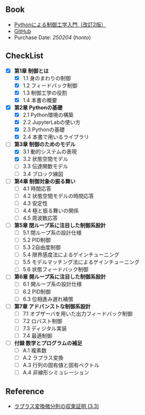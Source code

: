 ## Book
- [Pythonによる制御工学入門（改訂2版）](https://www.ohmsha.co.jp/book/9784274231537/)
- [GitHub](https://github.com/373yuki/pyctrl2)
- Purchase Date: *250204* (*honto*)

## CheckList
- [x] **第1章 制御とは**
    - [x] 1.1 身のまわりの制御
    - [x] 1.2 フィードバック制御
    - [x] 1.3 制御工学の役割
    - [x] 1.4 本書の概要

- [x] **第2章 Pythonの基礎**
    - [x] 2.1 Python環境の構築
    - [x] 2.2 JupyterLabの使い方
    - [x] 2.3 Pythonの基礎
    - [x] 2.4 本書で用いるライブラリ

- [ ] **第3章 制御のためのモデル**
    - [x] 3.1 動的システムの表現
    - [x] 3.2 状態空間モデル
    - [ ] 3.3 伝達関数モデル
    - [ ] 3.4 ブロック線図

- [ ] **第4章 制御対象の振る舞い**
    - [ ] 4.1 時間応答
    - [ ] 4.2 状態空間モデルの時間応答
    - [ ] 4.3 安定性
    - [ ] 4.4 極と振る舞いの関係
    - [ ] 4.5 周波数応答

- [ ] **第5章 閉ループ系に注目した制御系設計**
    - [ ] 5.1 閉ループ系の設計仕様
    - [ ] 5.2 PID制御
    - [ ] 5.3 2自由度制御
    - [ ] 5.4 限界感度法によるゲインチューニング
    - [ ] 5.5 モデルマッチング法によるゲインチューニング
    - [ ] 5.6 状態フィードバック制御

- [ ] **第6章 開ループ系に注目した制御系設計**
    - [ ] 6.1 開ループ系の設計仕様
    - [ ] 6.2 PID制御
    - [ ] 6.3 位相進み遅れ補償

- [ ] **第7章 アドバンストな制御系設計**
    - [ ] 7.1 オブザーバを用いた出力フィードバック制御
    - [ ] 7.2 ロバスト制御
    - [ ] 7.3 ディジタル実装
    - [ ] 7.4 最適制御

- [ ] **付録 数学とプログラムの補足**
    - [ ] A.1 複素数
    - [ ] A.2 ラプラス変換
    - [ ] A.3 行列の固有値と固有ベクトル
    - [ ] A.4 非線形シミュレーション

## Reference
- [ラプラス変換微分則の収束証明 (3.3)](http://taruibunka.la.coocan.jp/buturi/apma1.pdf)
